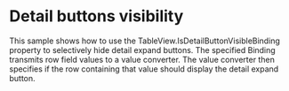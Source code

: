 # Detail buttons visibility


<p>This sample shows how to use the TableView.IsDetailButtonVisibleBinding property to selectively hide detail expand buttons. The specified Binding transmits row field values to a value converter. The value converter then specifies if the row containing that value should display the detail expand button.</p>

<br/>


